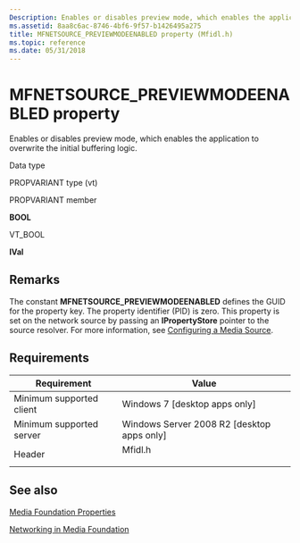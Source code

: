 ```yaml
---
Description: Enables or disables preview mode, which enables the application to overwrite the initial buffering logic.
ms.assetid: 8aa8c6ac-8746-4bf6-9f57-b1426495a275
title: MFNETSOURCE_PREVIEWMODEENABLED property (Mfidl.h)
ms.topic: reference
ms.date: 05/31/2018
---
```


# MFNETSOURCE\_PREVIEWMODEENABLED property

Enables or disables preview mode, which enables the application to overwrite the initial buffering logic.



Data type

PROPVARIANT type (vt)

PROPVARIANT member

**BOOL**

VT\_BOOL

**lVal**



## Remarks

The constant **MFNETSOURCE\_PREVIEWMODEENABLED** defines the GUID for the property key. The property identifier (PID) is zero. This property is set on the network source by passing an **IPropertyStore** pointer to the source resolver. For more information, see [Configuring a Media Source](configuring-a-media-source.md).

## Requirements



| Requirement | Value |
|-------------------------------------|------------------------------------------------------------------------------------|
| Minimum supported client<br/> | Windows 7 \[desktop apps only\]<br/>                                         |
| Minimum supported server<br/> | Windows Server 2008 R2 \[desktop apps only\]<br/>                            |
| Header<br/>                   | <dl> <dt>Mfidl.h</dt> </dl> |



## See also

<dl> <dt>

[Media Foundation Properties](media-foundation-properties.md)
</dt> <dt>

[Networking in Media Foundation](networking-in-media-foundation.md)
</dt> </dl>

 

 




